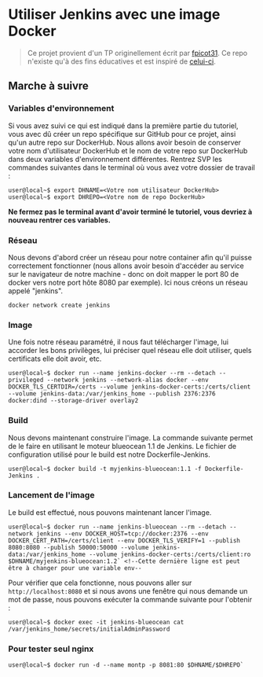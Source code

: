 # Utiliser Jenkins avec une image Docker

> Ce projet provient d'un TP originellement écrit par
[fpicot31](https://github.com/fpicot31). Ce repo n'existe qu'à des fins
éducatives et est inspiré de [celui-ci](https://github.com/fpicot31/Jenkins-docker).

## Marche à suivre

### Variables d'environnement

Si vous avez suivi ce qui est indiqué dans la première partie du tutoriel,
vous avec dû créer un repo spécifique sur GitHub pour ce projet, ainsi qu'un
autre repo sur DockerHub. Nous allons avoir besoin de conserver votre nom
d'utilisateur DockerHub et le nom de votre repo sur DockerHub dans deux
variables d'environnement différentes. Rentrez SVP les commandes suivantes
dans le terminal où vous avez votre dossier de travail :

```shell-session
user@local~$ export DHNAME=<Votre nom utilisateur DockerHub>
user@local~$ export DHREPO=<Votre nom de repo DockerHub>
```

**Ne fermez pas le terminal avant d'avoir terminé le tutoriel, vous devriez à
nouveau rentrer ces variables.**

### Réseau

Nous devons d'abord créer un réseau pour notre container afin qu'il puisse
correctement fonctionner (nous allons avoir besoin d'accéder au service sur
le navigateur de notre machine - donc on doit mapper le port 80 de docker
vers notre port hôte 8080 par exemple). Ici nous créons un réseau appelé
"jenkins".

`docker network create jenkins`

### Image

Une fois notre réseau paramétré, il nous faut télécharger l'image, lui accorder
les bons privilèges, lui préciser quel réseau elle doit utiliser, quels
certificats elle doit avoir, etc.

```shell-session
user@local~$ docker run --name jenkins-docker --rm --detach --privileged --network jenkins --network-alias docker --env DOCKER_TLS_CERTDIR=/certs --volume jenkins-docker-certs:/certs/client --volume jenkins-data:/var/jenkins_home --publish 2376:2376 docker:dind --storage-driver overlay2
```

### Build

Nous devons maintenant construire l'image. La commande suivante permet de
le faire en utilisant le moteur blueocean 1.1 de Jenkins. Le fichier de
configuration utilisé pour le build est notre Dockerfile-Jenkins.

```shell-session
user@local~$ docker build -t myjenkins-blueocean:1.1 -f Dockerfile-Jenkins .
```

### Lancement de l'image

Le build est effectué, nous pouvons maintenant lancer l'image.

```shell-session
user@local~$ docker run --name jenkins-blueocean --rm --detach --network jenkins --env DOCKER_HOST=tcp://docker:2376 --env DOCKER_CERT_PATH=/certs/client --env DOCKER_TLS_VERIFY=1 --publish 8080:8080 --publish 50000:50000 --volume jenkins-data:/var/jenkins_home --volume jenkins-docker-certs:/certs/client:ro $DHNAME/myjenkins-blueocean:1.2` <!--Cette dernière ligne est peut être à changer pour une variable env--
```

Pour vérifier que cela fonctionne, nous pouvons aller sur
`http://localhost:8080` et si nous avons une fenêtre qui nous demande un mot
de passe, nous pouvons exécuter la commande suivante pour l'obtenir :

```shell-session
user@local~$ docker exec -it jenkins-blueocean cat /var/jenkins_home/secrets/initialAdminPassword
```

### Pour tester seul nginx

```shell-session
user@local~$ docker run -d --name montp -p 8081:80 $DHNAME/$DHREPO`
```

